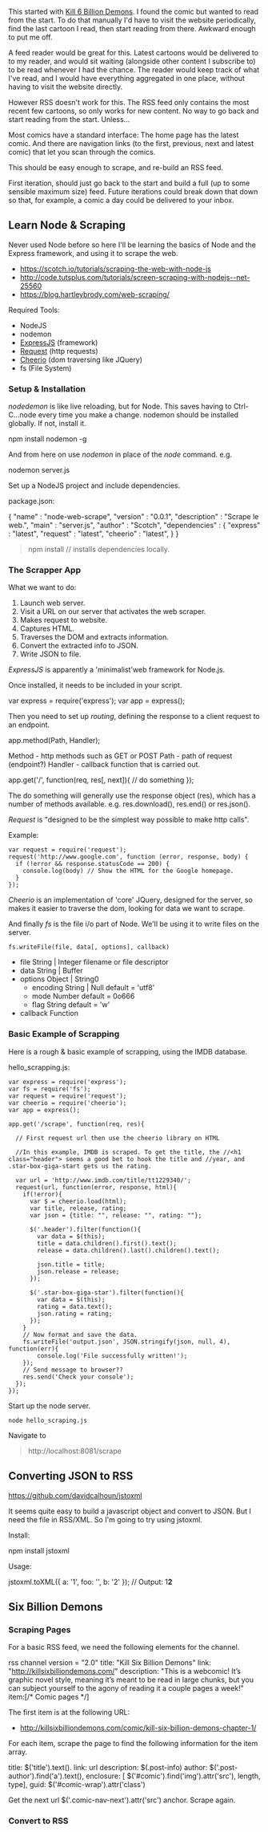 This started with [Kill 6 Billion Demons](http://killsixbilliondemons.com/). I found the comic but wanted to read from the start. To do that manually I'd have to visit the website periodically, find the last cartoon I read, then start reading from there. Awkward enough to put me off.

A feed reader would be great for this. Latest cartoons would be delivered to to my reader, and would sit waiting (alongside other content I subscribe to) to be read whenever I had the chance. The reader would keep track of what I've read, and I would have everything aggregated in one place, without having to visit the website directly.

However RSS doesn't work for this. The RSS feed only contains the most recent few cartoons, so only works for new content. No way to go back and start reading from the start. Unless...

Most comics have a standard interface: The home page has the latest comic. And there are navigation links (to the first, previous, next and latest comic) that let you scan through the comics.

This should be easy enough to scrape, and re-build an RSS feed.

First iteration, should just go back to the start and build a full (up to some sensible maximum size) feed. Future iterations could break down that down so that, for example, a comic a day could be delivered to your inbox.


## Learn Node & Scraping

Never used Node before so here I'll be learning the basics of Node and the Express framework, and using it to scrape the web.

* https://scotch.io/tutorials/scraping-the-web-with-node-js
* http://code.tutsplus.com/tutorials/screen-scraping-with-nodejs--net-25560
* https://blog.hartleybrody.com/web-scraping/

Required Tools:

* NodeJS
* nodemon
* [ExpressJS](http://expressjs.com/) (framework)
* [Request](https://github.com/mikeal/request) (http requests)
* [Cheerio](https://github.com/MatthewMueller/cheerio) (dom traversing like JQuery)
* fs (File System)

### Setup & Installation

_nodedemon_ is like live reloading, but for Node. This saves having to Ctrl-C...node every time you make a change. nodemon should be installed globally. If not, install it.

  npm install nodemon -g

And from here on use _nodemon_ in place of the _node_ command. e.g.

  nodemon server.js

Set up a NodeJS project and include dependencies.

package.json:

  {
    "name"         : "node-web-scrape",
    "version"      : "0.0.1",
    "description"  : "Scrape le web.",
    "main"         : "server.js",
    "author"       : "Scotch",
    "dependencies" : {
      "express"    : "latest",
      "request"    : "latest",
      "cheerio"    : "latest",
    }
  }

  > npm install // installs dependencies locally.

### The Scrapper App

What we want to do:

1. Launch web server.
2. Visit a URL on our server that activates the web scraper.
3. Makes request to website.
4. Captures HTML.
5. Traverses the DOM and extracts information.
6. Convert the extracted info to JSON.
7. Write JSON to file.

_ExpressJS_ is apparently a 'minimalist'web framework for Node.js.

Once installed, it needs to be included in your script.

  var express = require('express');
  var app = express();

Then you need to set up _routing_, defining the response to a client request to an endpoint.

  app.method(Path, Handler);

Method - http methods such as GET or POST
Path - path of request (endpoint?)
Handler - callback function that is carried out.

  app.get('/', function(req, res[, next]){
    // do something
  });

The do something will generally use the response object (res), which has a number of methods available. e.g. res.download(), res.end() or res.json().

_Request_ is "designed to be the simplest way possible to make http calls".

Example:

    var request = require('request');
    request('http://www.google.com', function (error, response, body) {
      if (!error && response.statusCode == 200) {
        console.log(body) // Show the HTML for the Google homepage.
      }
    });

_Cheerio_ is an implementation of 'core' JQuery, designed for the server, so makes it easier to traverse the dom, looking for data we want to scrape.

And finally _fs_ is the file i/o part of Node. We'll be using it to write files on the server.

    fs.writeFile(file, data[, options], callback)

* file String | Integer filename or file descriptor
* data String | Buffer
* options Object | String0
    - encoding String | Null default = 'utf8'
    - mode Number default = 0o666
    - flag String default = 'w'
* callback Function

### Basic Example of Scrapping

Here is a rough & basic example of scrapping, using the IMDB database.

hello_scrapping.js:

    var express = require('express');
    var fs = require('fs');
    var request = require('request');
    var cheerio = require('cheerio');
    var app = express();

    app.get('/scrape', function(req, res){

      // First request url then use the cheerio library on HTML

      //In this example, IMDB is scraped. To get the title, the //<h1 class="header"> seems a good bet to hook the title and //year, and  .star-box-giga-start gets us the rating.

      var url = 'http://www.imdb.com/title/tt1229340/';
      request(url, function(error, response, html){
        if(!error){
          var $ = cheerio.load(html);
          var title, release, rating;
          var json = {title: "", release: "", rating: ""};

          $('.header').filter(function(){
            var data = $(this);
            title = data.children().first().text();
            release = data.children().last().children().text();

            json.title = title;
            json.release = release;
          });

          $('.star-box-giga-star').filter(function(){
            var data = $(this);
            rating = data.text();
            json.rating = rating;
          });
        }
        // Now format and save the data.
        fs.writeFile('output.json', JSON.stringify(json, null, 4), function(err){
            console.log('File successfully written!');
        });
        // Send message to browser??
        res.send('Check your console');
      });
    });

Start up the node server.

    node hello_scraping.js

Navigate to 

> http://localhost:8081/scrape

## Converting JSON to RSS

https://github.com/davidcalhoun/jstoxml

It seems quite easy to build a javascript object and convert to JSON. But I need the file in RSS/XML. So I'm going to try using jstoxml.

Install:

  npm install jstoxml

Usage:

  jstoxml.toXML({
    a: '1',
    foo: '',
    b: '2'
  }); // Output: <a>1</a><foo></foo><b>2</b>



## Six Billion Demons

### Scraping Pages

For a basic RSS feed, we need the following elements for the channel.

rss
  channel version = "2.0"
      title: "Kill Six Billion Demons"
      link: "http://killsixbilliondemons.com/"
      description: "This is a webcomic! It’s graphic novel style, meaning it’s meant to be read in large chunks, but you can subject yourself to the agony of reading it a couple pages a week!"
      item:[/* Comic pages */]

The first item is at the following URL:

* http://killsixbilliondemons.com/comic/kill-six-billion-demons-chapter-1/

For each item, scrape the page to find the following information for the item array.

  title: $('title').text().
  link: url
  description: $(.post-info)
  author: $('.post-author').find('a').text(),
  enclosure: [
    $('#comic').find('img').attr('src'), 
    length, 
    type],
  guid: $('#comic-wrap').attr('class')

Get the next url $('.comic-nav-next').attr('src') anchor. Scrape again.

### Convert to RSS

